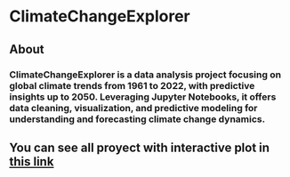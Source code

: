 # ClimateChangeExplorer
## About
### ClimateChangeExplorer is a data analysis project focusing on global climate trends from 1961 to 2022, with predictive insights up to 2050. Leveraging Jupyter Notebooks, it offers data cleaning, visualization, and predictive modeling for understanding and forecasting climate change dynamics.
## You can see all proyect with interactive plot in [this link](https://nbviewer.org/github/PetrongariYanina/ClimateChangeExplorer/blob/main/ClimateChangeExplorer.ipynb)
